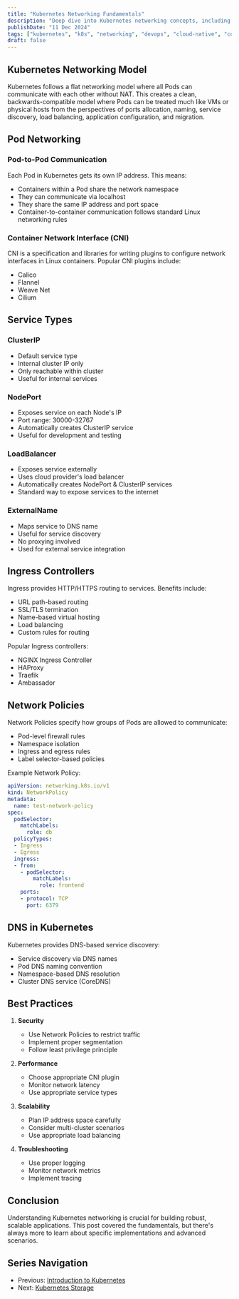 ```yaml
---
title: "Kubernetes Networking Fundamentals"
description: "Deep dive into Kubernetes networking concepts, including Pod networking, Services, and Ingress controllers"
publishDate: "11 Dec 2024"
tags: ["kubernetes", "k8s", "networking", "devops", "cloud-native", "containers", "series:kubernetes:2"]
draft: false
---
```


## Kubernetes Networking Model

Kubernetes follows a flat networking model where all Pods can communicate with each other without NAT. This creates a clean, backwards-compatible model where Pods can be treated much like VMs or physical hosts from the perspectives of ports allocation, naming, service discovery, load balancing, application configuration, and migration.

## Pod Networking

### Pod-to-Pod Communication

Each Pod in Kubernetes gets its own IP address. This means:

- Containers within a Pod share the network namespace
- They can communicate via localhost
- They share the same IP address and port space
- Container-to-container communication follows standard Linux networking rules

### Container Network Interface (CNI)

CNI is a specification and libraries for writing plugins to configure network interfaces in Linux containers. Popular CNI plugins include:

- Calico
- Flannel
- Weave Net
- Cilium

## Service Types

### ClusterIP

- Default service type
- Internal cluster IP only
- Only reachable within cluster
- Useful for internal services

### NodePort

- Exposes service on each Node's IP
- Port range: 30000-32767
- Automatically creates ClusterIP service
- Useful for development and testing

### LoadBalancer

- Exposes service externally
- Uses cloud provider's load balancer
- Automatically creates NodePort & ClusterIP services
- Standard way to expose services to the internet

### ExternalName

- Maps service to DNS name
- Useful for service discovery
- No proxying involved
- Used for external service integration

## Ingress Controllers

Ingress provides HTTP/HTTPS routing to services. Benefits include:

- URL path-based routing
- SSL/TLS termination
- Name-based virtual hosting
- Load balancing
- Custom rules for routing

Popular Ingress controllers:

- NGINX Ingress Controller
- HAProxy
- Traefik
- Ambassador

## Network Policies

Network Policies specify how groups of Pods are allowed to communicate:

- Pod-level firewall rules
- Namespace isolation
- Ingress and egress rules
- Label selector-based policies

Example Network Policy:

```yaml
apiVersion: networking.k8s.io/v1
kind: NetworkPolicy
metadata:
  name: test-network-policy
spec:
  podSelector:
    matchLabels:
      role: db
  policyTypes:
  - Ingress
  - Egress
  ingress:
  - from:
    - podSelector:
        matchLabels:
          role: frontend
    ports:
    - protocol: TCP
      port: 6379
```

## DNS in Kubernetes

Kubernetes provides DNS-based service discovery:

- Service discovery via DNS names
- Pod DNS naming convention
- Namespace-based DNS resolution
- Cluster DNS service (CoreDNS)

## Best Practices

1. **Security**
   - Use Network Policies to restrict traffic
   - Implement proper segmentation
   - Follow least privilege principle

2. **Performance**
   - Choose appropriate CNI plugin
   - Monitor network latency
   - Use appropriate service types

3. **Scalability**
   - Plan IP address space carefully
   - Consider multi-cluster scenarios
   - Use appropriate load balancing

4. **Troubleshooting**
   - Use proper logging
   - Monitor network metrics
   - Implement tracing

## Conclusion

Understanding Kubernetes networking is crucial for building robust, scalable applications. This post covered the fundamentals, but there's always more to learn about specific implementations and advanced scenarios.

## Series Navigation
- Previous: [Introduction to Kubernetes](/posts/kubernetes/introduction-to-k8s)
- Next: [Kubernetes Storage](/posts/kubernetes/k8s-storage)
